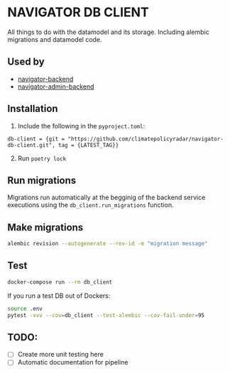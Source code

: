 # NAVIGATOR DB CLIENT
All things to do with the datamodel and its storage. Including alembic migrations and datamodel code.

## Used by
- [navigator-backend](https://github.com/climatepolicyradar/navigator-backend)
- [navigator-admin-backend](https://github.com/climatepolicyradar/navigator-admin-backend)

## Installation

1. Include the following in the `pyproject.toml`:

```
db-client = {git = "https://github.com/climatepolicyradar/navigator-db-client.git", tag = {LATEST_TAG}}
```

2. Run `poetry lock`

## Run migrations
Migrations run automatically at the begginig of the backend service executions using the `db_client.run_migrations` function.

## Make migrations

```bash
alembic revision --autogenerate --rev-id -m "migration message"
```

## Test

```bash
docker-compose run --rm db_client
```

If you run a test DB out of Dockers:

```bash
source .env
pytest -vvv --cov=db_client --test-alembic --cov-fail-under=95
```

## TODO:

- [ ] Create more unit testing here
- [ ] Automatic documentation for pipeline
